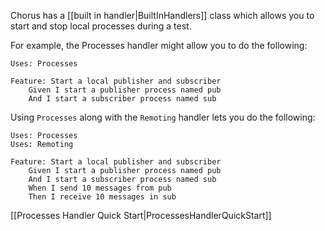Chorus has a [[built in handler|BuiltInHandlers]] class which allows you to start and stop local processes during a test. 
 
For example, the Processes handler might allow you to do the following:
 
    Uses: Processes
    
    Feature: Start a local publisher and subscriber
        Given I start a publisher process named pub
        And I start a subscriber process named sub
        
        
Using `Processes` along with the `Remoting` handler lets you do the following:

    Uses: Processes
    Uses: Remoting

    Feature: Start a local publisher and subscriber
        Given I start a publisher process named pub
        And I start a subscriber process named sub
        When I send 10 messages from pub
        Then I receive 10 messages in sub
        
[[Processes Handler Quick Start|ProcessesHandlerQuickStart]]




